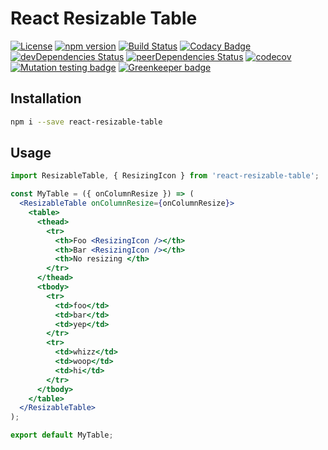 # React Resizable Table

[![License](https://img.shields.io/badge/License-Apache%202.0-blue.svg)](https://opensource.org/licenses/Apache-2.0)
[![npm version](https://badge.fury.io/js/react-resizable-table.svg)](https://badge.fury.io/js/react-resizable-table)
[![Build Status](https://travis-ci.org/pikselpalette/react-resizable-table.svg?branch=master)](https://travis-ci.org/pikselpalette/react-resizable-table)
[![Codacy Badge](https://api.codacy.com/project/badge/Grade/ad6e5f09853d45acbf9aa76b9afc2b2c)](https://www.codacy.com/app/samboylett/react-resizable-table?utm_source=github.com&amp;utm_medium=referral&amp;utm_content=pikselpalette/react-resizable-table&amp;utm_campaign=Badge_Grade)
[![devDependencies Status](https://david-dm.org/pikselpalette/react-resizable-table/dev-status.svg)](https://david-dm.org/pikselpalette/react-resizable-table?type=dev)
[![peerDependencies Status](https://david-dm.org/pikselpalette/react-resizable-table/peer-status.svg)](https://david-dm.org/pikselpalette/react-resizable-table?type=peer)
[![codecov](https://codecov.io/gh/pikselpalette/react-resizable-table/branch/master/graph/badge.svg)](https://codecov.io/gh/pikselpalette/react-resizable-table)
[![Mutation testing badge](https://badge.stryker-mutator.io/github.com/pikselpalette/react-resizable-table/master)](https://stryker-mutator.github.io) [![Greenkeeper badge](https://badges.greenkeeper.io/pikselpalette/react-resizable-table.svg)](https://greenkeeper.io/)

## Installation

```sh
npm i --save react-resizable-table
```

## Usage

```jsx
import ResizableTable, { ResizingIcon } from 'react-resizable-table';

const MyTable = ({ onColumnResize }) => (
  <ResizableTable onColumnResize={onColumnResize}>
    <table>
      <thead>
        <tr>
          <th>Foo <ResizingIcon /></th>
          <th>Bar <ResizingIcon /></th>
          <th>No resizing </th>
        </tr>
      </thead>
      <tbody>
        <tr>
          <td>foo</td>
          <td>bar</td>
          <td>yep</td>
        </tr>
        <tr>
          <td>whizz</td>
          <td>woop</td>
          <td>hi</td>
        </tr>
      </tbody>
    </table>
  </ResizableTable>
);

export default MyTable;
```

